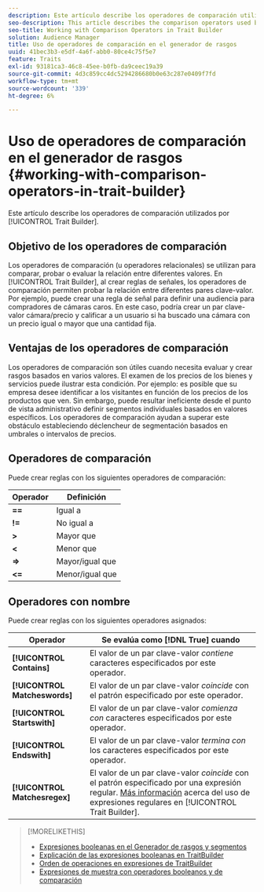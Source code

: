 ```yaml
---
description: Este artículo describe los operadores de comparación utilizados por el generador de rasgos.
seo-description: This article describes the comparison operators used by Trait Builder.
seo-title: Working with Comparison Operators in Trait Builder
solution: Audience Manager
title: Uso de operadores de comparación en el generador de rasgos
uuid: 41bec3b3-e5df-4a6f-abb0-80ce4c75f5e7
feature: Traits
exl-id: 93181ca3-46c8-45ee-b0fb-da9ceec19a39
source-git-commit: 4d3c859cc4dc5294286680b0e63c287e0409f7fd
workflow-type: tm+mt
source-wordcount: '339'
ht-degree: 6%

---
```


# Uso de operadores de comparación en el generador de rasgos {#working-with-comparison-operators-in-trait-builder}

Este artículo describe los operadores de comparación utilizados por [!UICONTROL Trait Builder].

## Objetivo de los operadores de comparación

<!-- c_tb_comparison_operators.xml -->

Los operadores de comparación (u operadores relacionales) se utilizan para comparar, probar o evaluar la relación entre diferentes valores. En [!UICONTROL Trait Builder], al crear reglas de señales, los operadores de comparación permiten probar la relación entre diferentes pares clave-valor. Por ejemplo, puede crear una regla de señal para definir una audiencia para compradores de cámaras caros. En este caso, podría crear un par clave-valor cámara/precio y calificar a un usuario si ha buscado una cámara con un precio igual o mayor que una cantidad fija.

## Ventajas de los operadores de comparación

Los operadores de comparación son útiles cuando necesita evaluar y crear rasgos basados en varios valores. El examen de los precios de los bienes y servicios puede ilustrar esta condición. Por ejemplo: es posible que su empresa desee identificar a los visitantes en función de los precios de los productos que ven. Sin embargo, puede resultar ineficiente desde el punto de vista administrativo definir segmentos individuales basados en valores específicos. Los operadores de comparación ayudan a superar este obstáculo estableciendo déclencheur de segmentación basados en umbrales o intervalos de precios.

## Operadores de comparación

Puede crear reglas con los siguientes operadores de comparación:

| Operador | Definición |
|---|---|
| **==** | Igual a |
| **!=** | No igual a |
| **>** | Mayor que |
| **&lt;** | Menor que |
| **=>** | Mayor/igual que |
| **&lt;=** | Menor/igual que |

## Operadores con nombre

Puede crear reglas con los siguientes operadores asignados:

| Operador | Se evalúa como [!DNL True] cuando |
|---|---|
| **[!UICONTROL Contains]** | El valor de un par clave-valor *contiene* caracteres especificados por este operador. |
| **[!UICONTROL Matcheswords]** | El valor de un par clave-valor *coincide* con el patrón especificado por este operador. |
| **[!UICONTROL Startswith]** | El valor de un par clave-valor *comienza con* caracteres especificados por este operador. |
| **[!UICONTROL Endswith]** | El valor de un par clave-valor *termina con* los caracteres especificados por este operador. |
| **[!UICONTROL Matchesregex]** | El valor de un par clave-valor *coincide* con el patrón especificado por una expresión regular. [Más información](../../features/traits/trait-builder-regex.md) acerca del uso de expresiones regulares en [!UICONTROL Trait Builder]. |

>[!MORELIKETHIS]
>
>* [Expresiones booleanas en el Generador de rasgos y segmentos](../../reference/boolean-expressions-tsb.md)
>* [Explicación de las expresiones booleanas en TraitBuilder](../../reference/boolean-expressions-tsb.md)
>* [Orden de operaciones en expresiones de TraitBuilder](../../features/traits/trait-operator-precedence.md)
>* [Expresiones de muestra con operadores booleanos y de comparación](../../features/traits/trait-expression-samples.md)
